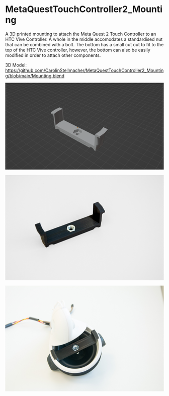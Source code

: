 # MetaQuestTouchController2_Mounting
A 3D printed mounting to attach the Meta Quest 2 Touch Controller to an HTC Vive Controller. A whole in the middle accomodates a standardised nut that can be combined with a bolt. The bottom has a small cut out to fit to the top of the HTC Vive controller, however, the bottom can also be easily modified in order to attach other components.

3D Model: https://github.com/CarolinStellmacher/MetaQuestTouchController2_Mounting/blob/main/Mounting.blend

![3D rendering of the mounting](Mounting.PNG)

![Photo of the mounting](_DSC2017_E.jpg)

![Photo of the Meta Quest 2 Touch Controller attached to the HTC Vive Controller](_DSC1986_E.jpg)
